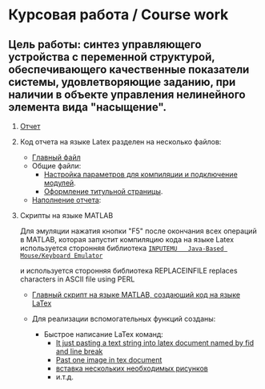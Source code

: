 # Курсовая работа / Course work

Цель работы: синтез управляющего устройства с переменной структурой, обеспечивающего качественные показатели системы, удовлетворяющие
заданию, при наличии в объекте управления нелинейного элемента вида "насыщение". 
---

1. [Отчет](Tex/report.pdf)
	
1. Код отчета на языке Latex разделен на несколько файлов:

	- [Главный файл](Tex/report.tex)
	- Общие файли:
		+ [Настройка параметров для компиляции и 
			подключение модулей](Tex/common/setup.tex).
		+ [Оформление титульной страницы](Tex/common/title_page.tex).
	- [Наполнение отчета](Tex/components/):
		
1. Скрипты на языке MATLAB 
	
	Для эмуляции нажатия кнопки "F5" после окончания всех операций в MATLAB, которая запустит компиляцию кода на языке Latex используется сторонняя библиотека 
	[`INPUTEMU   Java-Based Mouse/Keyboard Emulator`](matlab/scripts/accessory/inputemu_v1.0.1/inputemu.m)
	
	и используется сторонняя библиотека 
	REPLACEINFILE replaces characters in ASCII file using PERL
	
	+ [Главный скрипт на языке MATLAB, создающий код на языке LaTex](matlab/make_report.m)
	

	+ Для реализации вспомогательных функций созданы:

		- Быстрое написание LaTex команд:
			+ [It just pasting a text string into latex document named by fid and line break](matlab/scripts/Latex_command/latex_text.m)
			+ [Past one image in tex document](matlab/scripts/Latex_command/text_past_figure.m)
			+ [вставка нескольких необходимых рисунков](matlab/scripts/Latex_command/past_figures.m)			
			+ и.т.д.			
